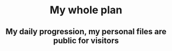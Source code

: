 <div align="center">
    <h1>My whole plan</h1>
    <h2>My daily progression, my personal files are public for visitors</h2>
</div>
